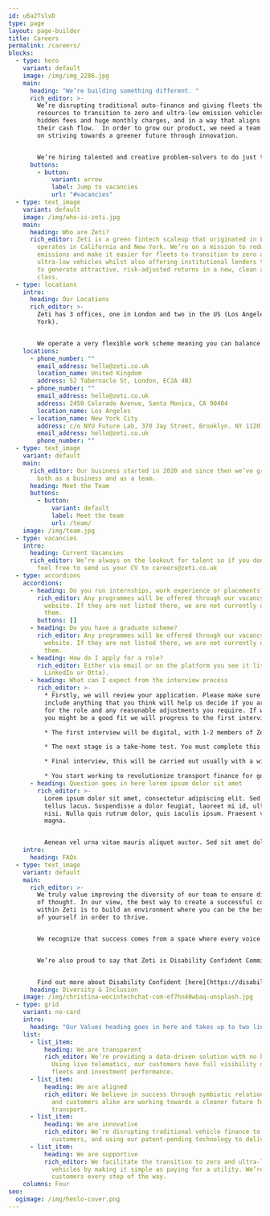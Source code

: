 ```yaml
---
id: u6a2TslvD
type: page
layout: page-builder
title: Careers
permalink: /careers/
blocks:
  - type: hero
    variant: default
    image: /img/img_2286.jpg
    main:
      heading: "We’re building something different. "
      rich_editor: >-
        We’re disrupting traditional auto-finance and giving fleets the
        resources to transition to zero and ultra-low emission vehicles without
        hidden fees and huge monthly charges, and in a way that aligns with
        their cash flow.  In order to grow our product, we need a team focused
        on striving towards a greener future through innovation. 


        We’re hiring talented and creative problem-solvers to do just that.
      buttons:
        - button:
            variant: arrow
            label: Jump to vacancies
            url: "#vacancies"
  - type: text_image
    variant: default
    image: /img/who-is-zeti.jpg
    main:
      heading: Who are Zeti?
      rich_editor: Zeti is a green fintech scaleup that originated in London but now
        operates in California and New York. We’re on a mission to reduce carbon
        emissions and make it easier for fleets to transition to zero and
        ultra-low vehicles whilst also offering institutional lenders the option
        to generate attractive, risk-adjusted returns in a new, clean asset
        class.
  - type: locations
    intro:
      heading: Our Locations
      rich_editor: >-
        Zeti has 3 offices, one in London and two in the US (Los Angeles and New
        York).


        We operate a very flexible work scheme meaning you can balance your professional career with the demands of home life.
    locations:
      - phone_number: ""
        email_address: hello@zeti.co.uk
        location_name: United Kingdom
        address: 52 Tabernacle St, London, EC2A 4NJ
      - phone_number: ""
        email_address: hello@zeti.co.uk
        address: 2450 Colorado Avenue, Santa Monica, CA 90404
        location_name: Los Angeles
      - location_name: New York City
        address: c/o NYU Future Lab, 370 Jay Street, Brooklyn. NY 11201
        email_address: hello@zeti.co.uk
        phone_number: ""
  - type: text_image
    variant: default
    main:
      rich_editor: Our business started in 2020 and since then we’ve grown rapidly
        both as a business and as a team.
      heading: Meet the Team
      buttons:
        - button:
            variant: default
            label: Meet the team
            url: /team/
    image: /img/team.jpg
  - type: vacancies
    intro:
      heading: Current Vacancies
      rich_editor: We’re always on the lookout for talent so if you don’t see anything
        feel free to send us your CV to careers@zeti.co.uk
  - type: accordions
    accordions:
      - heading: Do you run internships, work experience or placements?
        rich_editor: Any programmes will be offered through our vacancy section on the
          website. If they are not listed there, we are not currently offering
          them.
        buttons: []
      - heading: Do you have a graduate scheme?
        rich_editor: Any programmes will be offered through our vacancy section on the
          website. If they are not listed there, we are not currently offering
          them.
      - heading: How do I apply for a role?
        rich_editor: Either via email or on the platform you see it listed (e.g.
          LinkedIn or Otta).
      - heading: What can I expect from the interview process
        rich_editor: >-
          * Firstly, we will review your application. Please make sure to
          include anything that you think will help us decide if you are right
          for the role and any reasonable adjustments you require. If we think
          you might be a good fit we will progress to the first interview

          * The first interview will be digital, with 1-2 members of Zeti staff, likely including the hiring manager for the role. Our objective with this interview is to clear up any queries about your application and evaluate your suitability for the next stage of the process

          * The next stage is a take-home test. You must complete this yourself, and you will be tested on its contents in the next interview. The structure and rules of this test varies between departments, but this will be clearly communicated with you when you are invited to complete it. Any questions are welcome, and we’d rather you ask than not (some tasks will naturally have questions that we cannot answer, but we’ll tell you if that’s the case). 

          * Final interview, this will be carried out usually with a wider and different selection of people and will have two halves. One half will focus on feedback for your take-home test, and the other half will be a more wide-ranging interview. They may happen in any order, depending on availability. 

          * You start working to revolutionize transport finance for good!
      - heading: Question goes in here lorem ipsum dolor sit amet
        rich_editor: >-
          Lorem ipsum dolor sit amet, consectetur adipiscing elit. Sed vitae
          tellus lacus. Suspendisse a dolor feugiat, laoreet mi id, ultricies
          nisi. Nulla quis rutrum dolor, quis iaculis ipsum. Praesent vel luctus
          magna.


          Aenean vel urna vitae mauris aliquet auctor. Sed sit amet dolor diam. Nunc vel nulla sem. Donec non fringilla orci. Curabitur sed orci feugiat, fermentum quam non, condimentum elit.
    intro:
      heading: FAQs
  - type: text_image
    variant: default
    main:
      rich_editor: >-
        We truly value improving the diversity of our team to ensure diversity
        of thought. In our view, the best way to create a successful community
        within Zeti is to build an environment where you can be the best version
        of yourself in order to thrive.


        We recognize that success comes from a space where every voice is valued. Open communication, innovation and collaboration are the foundations on which we believe Zeti will thrive and that is why we proudly adopt a flat-hierarchy management structure within the team. We particularly welcome applications from Black, Asian and minority ethnic backgrounds, disabled people, LGBTQI+ people, and women.


        We’re also proud to say that Zeti is Disability Confident Committed, which means we strive to hire and retain great people without bias, and ensure they work in an environment that is both inclusive and accessible.


        Find out more about Disability Confident [here](https://disabilityconfident.campaign.gov.uk/).
      heading: Diversity & Inclusion
    image: /img/christina-wocintechchat-com-ef7hn40wbaq-unsplash.jpg
  - type: grid
    variant: no-card
    intro:
      heading: "Our Values heading goes in here and takes up to two lines "
    list:
      - list_item:
          heading: We are transparent
          rich_editor: We’re providing a data-driven solution with no hidden charges.
            Using live telematics, our customers have full visibility over
            fleets and investment performance.
      - list_item:
          heading: We are aligned
          rich_editor: We believe in success through symbiotic relationships. Our business
            and customers alike are working towards a cleaner future for
            transport.
      - list_item:
          heading: We are innovative
          rich_editor: We’re disrupting traditional vehicle finance to benefit our
            customers, and using our patent-pending technology to deliver value.
      - list_item:
          heading: We are supportive
          rich_editor: We facilitate the transition to zero and ultra-low emission
            vehicles by making it simple as paying for a utility. We’re with our
            customers every step of the way.
    columns: Four
seo:
  ogimage: /img/henlo-cover.png
---
```


